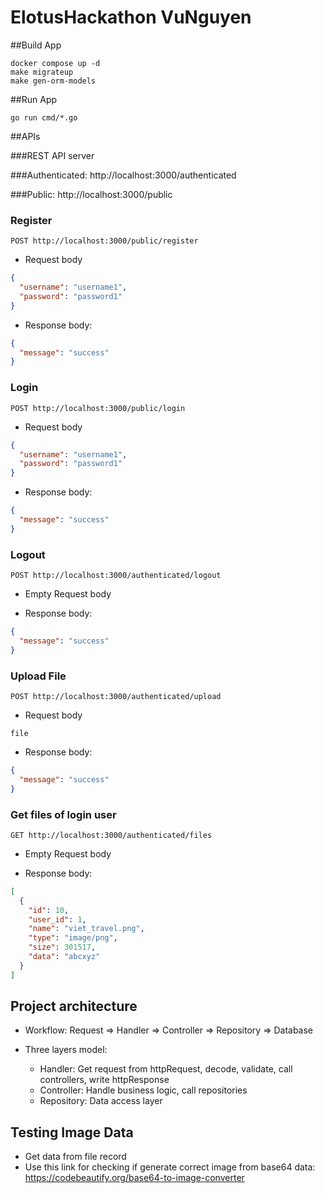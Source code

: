 # ElotusHackathon VuNguyen

##Build App
```
docker compose up -d
make migrateup
make gen-orm-models
```

##Run App
```
go run cmd/*.go
```

##APIs

###REST API server

###Authenticated: http://localhost:3000/authenticated

###Public: http://localhost:3000/public

### Register
```http request method
POST http://localhost:3000/public/register
```

- Request body
```json
{
  "username": "username1",
  "password": "password1"
}
```

- Response body:
```json
{
  "message": "success"
}
```

### Login
```http request method
POST http://localhost:3000/public/login
```

- Request body
```json
{
  "username": "username1",
  "password": "password1"
}
```

- Response body:
```json
{
  "message": "success"
}
```

### Logout
```http request method
POST http://localhost:3000/authenticated/logout
```

- Empty Request body

- Response body:
```json
{
  "message": "success"
}
```

### Upload File
```http request method
POST http://localhost:3000/authenticated/upload
```

- Request body
```form-data
file
```

- Response body:
```json
{
  "message": "success"
}
```

### Get files of login user
```http request method
GET http://localhost:3000/authenticated/files
```

- Empty Request body

- Response body:
```json
[
  {
    "id": 10,
    "user_id": 1,
    "name": "viet_travel.png",
    "type": "image/png",
    "size": 301517,
    "data": "abcxyz"
  }
]
```

## Project architecture
- Workflow: Request => Handler => Controller => Repository => Database

- Three layers model:
    + Handler: Get request from httpRequest, decode, validate, call controllers, write httpResponse
    + Controller: Handle business logic, call repositories
    + Repository: Data access layer 
    
## Testing Image Data
- Get data from file record
- Use this link for checking if generate correct image from base64 data: https://codebeautify.org/base64-to-image-converter
